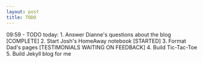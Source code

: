 ```yaml
---
layout: post
title: TODO
---
```


09:59 - TODO today:
	1. Answer Dianne's questions about the blog	[COMPLETE]
	2. Start Josh's HomeAway notebook				[STARTED]
	3. Format Dad's pages								[TESTIMONIALS WAITING ON FEEDBACK]
	4. Build Tic-Tac-Toe									
	5. Build Jekyll blog for me